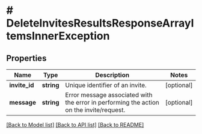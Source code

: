 # # DeleteInvitesResultsResponseArrayItemsInnerException

## Properties

Name | Type | Description | Notes
------------ | ------------- | ------------- | -------------
**invite_id** | **string** | Unique identifier of an invite. | [optional]
**message** | **string** | Error message associated with the error in performing the action on the invite/request. | [optional]

[[Back to Model list]](../../README.md#models) [[Back to API list]](../../README.md#endpoints) [[Back to README]](../../README.md)
